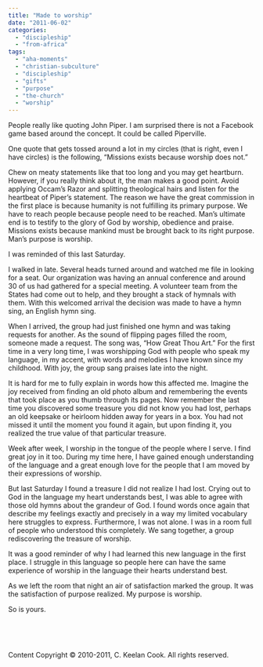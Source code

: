 ```yaml
---
title: "Made to worship"
date: "2011-06-02"
categories: 
  - "discipleship"
  - "from-africa"
tags: 
  - "aha-moments"
  - "christian-subculture"
  - "discipleship"
  - "gifts"
  - "purpose"
  - "the-church"
  - "worship"
---
```


People really like quoting John Piper. I am surprised there is not a Facebook game based around the concept. It could be called Piperville. 

One quote that gets tossed around a lot in my circles (that is right, even I have circles) is the following, “Missions exists because worship does not.”

Chew on meaty statements like that too long and you may get heartburn. However, if you really think about it, the man makes a good point. Avoid applying Occam’s Razor and splitting theological hairs and listen for the heartbeat of Piper’s statement. The reason we have the great commission in the first place is because humanity is not fulfilling its primary purpose. We have to reach people because people need to be reached. Man’s ultimate end is to testify to the glory of God by worship, obedience and praise. Missions exists because mankind must be brought back to its right purpose. Man’s purpose is worship.

I was reminded of this last Saturday.

I walked in late. Several heads turned around and watched me file in looking for a seat. Our organization was having an annual conference and around 30 of us had gathered for a special meeting. A volunteer team from the States had come out to help, and they brought a stack of hymnals with them. With this welcomed arrival the decision was made to have a hymn sing, an English hymn sing.

When I arrived, the group had just finished one hymn and was taking requests for another. As the sound of flipping pages filled the room, someone made a request. The song was, “How Great Thou Art.” For the first time in a very long time, I was worshipping God with people who speak my language, in my accent, with words and melodies I have known since my childhood. With joy, the group sang praises late into the night.

It is hard for me to fully explain in words how this affected me. Imagine the joy received from finding an old photo album and remembering the events that took place as you thumb through its pages. Now remember the last time you discovered some treasure you did not know you had lost, perhaps an old keepsake or heirloom hidden away for years in a box. You had not missed it until the moment you found it again, but upon finding it, you realized the true value of that particular treasure.

Week after week, I worship in the tongue of the people where I serve. I find great joy in it too. During my time here, I have gained enough understanding of the language and a great enough love for the people that I am moved by their expressions of worship.

But last Saturday I found a treasure I did not realize I had lost. Crying out to God in the language my heart understands best, I was able to agree with those old hymns about the grandeur of God. I found words once again that describe my feelings exactly and precisely in a way my limited vocabulary here struggles to express. Furthermore, I was not alone. I was in a room full of people who understood this completely. We sang together, a group rediscovering the treasure of worship.

It was a good reminder of why I had learned this new language in the first place. I struggle in this language so people here can have the same experience of worship in the language their hearts understand best.

As we left the room that night an air of satisfaction marked the group. It was the satisfaction of purpose realized. My purpose is worship.

So is yours.

 

 

Content Copyright © 2010-2011, C. Keelan Cook. All rights reserved.
